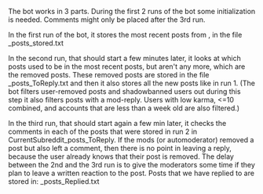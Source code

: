 The bot works in 3 parts. During the first 2 runs of the bot some initialization is needed. Comments might only be placed after the 3rd run.

In the first run of the bot, it stores the <GetNewPosts> most recent posts from <CurrentSubreddit>,  in the file <CurrentSubreddit>_posts_stored.txt

In the second run, that should start a few minutes later, it looks at which posts used to be in the <GetNewPosts> most recent posts,
but aren't any more, which are the removed posts. These removed posts are stored in the file <CurrentSubreddit>_posts_ToReply.txt
and then it also stores all the new posts like in run 1.
(The bot filters user-removed posts and shadowbanned users out during this step it also filters posts with a mod-reply. Users with low karma, <=10 combined, and accounts that are less than a week old are also filtered.)

In the third run, that should start again a few min later, it checks the comments in each of the posts that were stored in run 2 in CurrentSubreddit_posts_ToReply.
If the mods (or automoderator) removed a post but also left a comment, then there is no point in leaving a reply,
because the user already knows that their post is removed.
The delay between the 2nd and the 3rd run is to give the moderators some time if they plan to leave a written reaction to the post.
Posts that we have replied to are stored in: <CurrentSubreddit>_posts_Replied.txt


